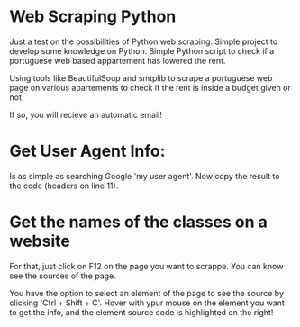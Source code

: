 # Web Scraping Python

Just a test on the possibilities of Python web scraping.
Simple project to develop some knowledge on Python.
Simple Python script to check if a portuguese web based appartement has lowered the rent.

Using tools like BeautifulSoup and smtplib to scrape a portuguese web page on various apartements to check if the rent is inside a budget given or not. 

If so, you will recieve an automatic email!

# Get User Agent Info:

Is as simple as searching Google 'my user agent'. Now copy the result to the code (headers on line 11).

# Get the names of the classes on a website

For that, just click on F12 on the page you want to scrappe. You can know see the sources of the page. 

You have the option to select an element of the page to see the source by clicking 'Ctrl + Shift + C'. Hover with ypur mouse on the element you want to get the info, and the element source code is highlighted on the right! 

























